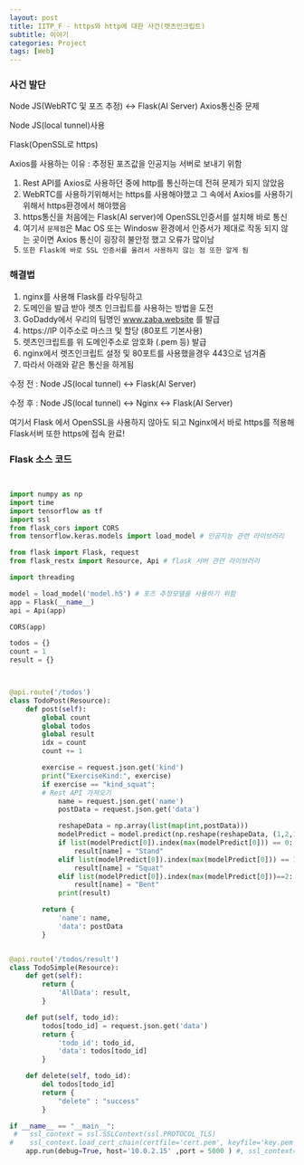 ```yaml
---
layout: post
title: IITP_F - https와 http에 대한 사건(렛츠인크립트)
subtitle: 이야기
categories: Project
tags: [Web]
---
```


### 사건 발단

Node JS(WebRTC 및 포즈 추정) <-> Flask(AI Server) Axios통신중 문제

Node JS(local tunnel)사용

Flask(OpenSSL로 https)

Axios를 사용하는 이유 : 추정된 포즈값을 인공지능 서버로 보내기 위함

1. Rest API를 Axios로 사용하던 중에 http를 통신하는데 전혀 문제가 되지 않았음
2. WebRTC를 사용하기위해서는 https를 사용해야했고 그 속에서 Axios를 사용하기 위해서 https환경에서 해야했음
3. https통신을 처음에는 Flask(AI server)에 OpenSSL인증서를 설치해 바로 통신
4. 여기서 `문제점`은 Mac OS 또는 Windosw 환경에서 인증서가 제대로 작동 되지 않는 곳이면 Axios 통신이 굉장히 불안정 했고 오류가 많이남
5. `또한 Flask에 바로 SSL 인증서를 올려서 사용하지 않는 점 또한 알게 됨`


### 해결법

1. nginx를 사용해 Flask를 라우팅하고
2. 도메인을 발급 받아 렛츠 인크립트를 사용하는 방법을 도전
3. GoDaddy에서 우리의 팀명인 www.zaba.website 를 발급
4. https://IP 이주소로 마스크 및 할당 (80포트 기본사용)
5. 렛츠인크립트를 위 도메인주소로 암호화 (.pem 등) 발급
6. nginx에서 렛츠인크립트 설정 및 80포트를 사용했을경우 443으로 넘겨줌
7. 따라서 아래와 같은 통신을 하게됨

수정 전 : Node JS(local tunnel)          <->          Flask(AI Server)

수정 후 : Node JS(local tunnel) <->     Nginx     <-> Flask(AI Server)

여기서 Flask 에서 OpenSSL을 사용하지 않아도 되고 Nginx에서 바로 https를 적용해 Flask서버 또한 https에 접속 완료!





### Flask 소스 코드

```python


import numpy as np
import time
import tensorflow as tf
import ssl
from flask_cors import CORS
from tensorflow.keras.models import load_model # 인공지능 관련 라이브러리

from flask import Flask, request
from flask_restx import Resource, Api # flask 서버 관련 라이브러리

import threading

model = load_model('model.h5') # 포즈 추정모델을 사용하기 위함
app = Flask(__name__)
api = Api(app)

CORS(app)

todos = {}
count = 1
result = {}



@api.route('/todos')
class TodoPost(Resource):
    def post(self):
        global count
        global todos
        global result
        idx = count
        count += 1

        exercise = request.json.get('kind')
        print("ExerciseKind:", exercise)
        if exercise == "kind_squat":
        # Rest API 가져오기
            name = request.json.get('name')
            postData = request.json.get('data')

            reshapeData = np.array(list(map(int,postData)))
            modelPredict = model.predict(np.reshape(reshapeData, (1,2,14)))
            if list(modelPredict[0]).index(max(modelPredict[0])) == 0:
                result[name] = "Stand"
            elif list(modelPredict[0]).index(max(modelPredict[0])) == 1:
                result[name] = "Squat"
            elif list(modelPredict[0]).index(max(modelPredict[0]))==2:
                result[name] = "Bent"
            print(result)

        return {
            'name': name,
            'data': postData
        }


@api.route('/todos/result')
class TodoSimple(Resource):
    def get(self):
        return {
            'AllData': result,
        }

    def put(self, todo_id):
        todos[todo_id] = request.json.get('data')
        return {
            'todo_id': todo_id,
            'data': todos[todo_id]
        }

    def delete(self, todo_id):
        del todos[todo_id]
        return {
            "delete" : "success"
        }

if __name__ == "__main__":
 #   ssl_context = ssl.SSLContext(ssl.PROTOCOL_TLS)                                                           //openSSL을 적용했던 흔적
#    ssl_context.load_cert_chain(certfile='cert.pem', keyfile='key.pem')
    app.run(debug=True, host='10.0.2.15' ,port = 5000 ) #, ssl_context=ssl_context)


```
